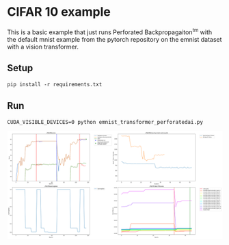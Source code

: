 # CIFAR 10 example

This is a basic example that just runs Perforated Backpropagaiton<sup>tm</sup> with the default mnist example from the pytorch repository on the emnist dataset with a vision transformer. 

## Setup

    pip install -r requirements.txt

## Run

    CUDA_VISIBLE_DEVICES=0 python emnist_transformer_perforatedai.py


![Example Output](exampleOutput.png "Example Output")
